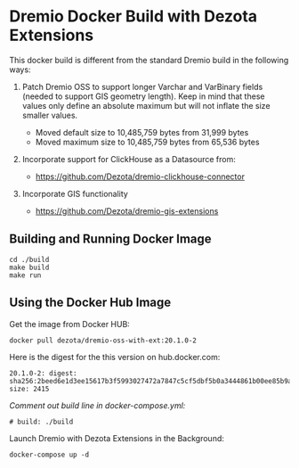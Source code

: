 # Dremio Docker Build with Dezota Extensions

This docker build is different from the standard Dremio build in the
following ways:

1. Patch Dremio OSS to support longer Varchar and VarBinary fields (needed
to support GIS geometry length).  Keep in mind that these values only define 
an absolute maximum but will not inflate the size smaller values.

   - Moved default size to 10,485,759 bytes from 31,999 bytes
   - Moved maximum size to 10,485,759 bytes from 65,536 bytes 

2. Incorporate support for ClickHouse as a Datasource from:

   - https://github.com/Dezota/dremio-clickhouse-connector

3. Incorporate GIS functionality

   - https://github.com/Dezota/dremio-gis-extensions

## Building and Running Docker Image

```
cd ./build
make build
make run
```

## Using the Docker Hub Image

Get the image from Docker HUB:
```
docker pull dezota/dremio-oss-with-ext:20.1.0-2
```

Here is the digest for the this version on hub.docker.com:
```
20.1.0-2: digest: sha256:2beed6e1d3ee15617b3f5993027472a7847c5cf5dbf5b0a3444861b00ee85b9a size: 2415
````

*Comment out build line in docker-compose.yml:*
```
# build: ./build
```

Launch Dremio with Dezota Extensions in the Background:
```
docker-compose up -d
```
